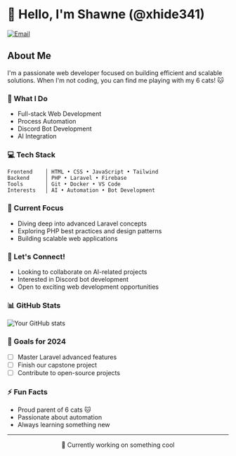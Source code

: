 # 👋 Hello, I'm Shawne (@xhide341)

[![Email](https://img.shields.io/badge/Email-shawnehgn10%40gmail.com-blue?style=flat-square&logo=gmail)](mailto:shawnehgn10@gmail.com)

## About Me
I'm a passionate web developer focused on building efficient and scalable solutions. When I'm not coding, you can find me playing with my 6 cats! 🐱

### 🚀 What I Do
- Full-stack Web Development
- Process Automation
- Discord Bot Development
- AI Integration

### 💻 Tech Stack
```text
Frontend    │ HTML • CSS • JavaScript • Tailwind
Backend     │ PHP • Laravel • Firebase
Tools       │ Git • Docker • VS Code
Interests   │ AI • Automation • Bot Development
```

### 🌱 Current Focus
- Diving deep into advanced Laravel concepts
- Exploring PHP best practices and design patterns
- Building scalable web applications

### 🤝 Let's Connect!
- Looking to collaborate on AI-related projects
- Interested in Discord bot development
- Open to exciting web development opportunities

### 📊 GitHub Stats
![Your GitHub stats](https://github-readme-stats.vercel.app/api?username=xhide341&show_icons=true&theme=dracula)

### 🎯 Goals for 2024
- [ ] Master Laravel advanced features
- [ ] Finish our capstone project
- [ ] Contribute to open-source projects

### ⚡ Fun Facts
- Proud parent of 6 cats 🐱
- Passionate about automation
- Always learning something new

---
<p align="center">
🔭 Currently working on something cool
</p>
